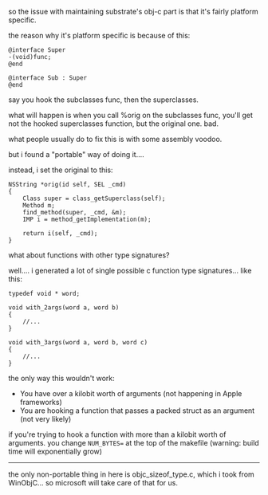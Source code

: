 so the issue with maintaining substrate's obj-c part is that it's fairly platform specific.

the reason why it's platform specific is because of this:

```objc
@interface Super
-(void)func;
@end

@interface Sub : Super
@end
```

say you hook the subclasses func, then the superclasses.

what will happen is when you call %orig on the subclasses func, you'll get not the hooked superclasses function, but the original one. bad.

what people usually do to fix this is with some assembly voodoo.

but i found a "portable" way of doing it....

instead, i set the original to this:

```objc
NSString *orig(id self, SEL _cmd)
{
    Class super = class_getSuperclass(self);
    Method m;
    find_method(super, _cmd, &m);
    IMP i = method_getImplementation(m);

    return i(self, _cmd);
}
```


what about functions with other type signatures?

well.... i generated a lot of single possible c function type signatures... like this:

```objc
typedef void * word;

void with_2args(word a, word b)
{
    //...
}

void with_3args(word a, word b, word c)
{
    //...
}
```

the only way this wouldn't work:

* You have over a kilobit worth of arguments (not happening in Apple frameworks)
* You are hooking a function that passes a packed struct as an argument (not very likely)

if you're trying to hook a function with more than a kilobit worth of arguments. you change ```NUM_BYTES=``` at the top of the makefile (warning: build time will exponentially grow)

______

the only non-portable thing in here is objc_sizeof_type.c, which i took from WinObjC... so microsoft will take care of that for us.
